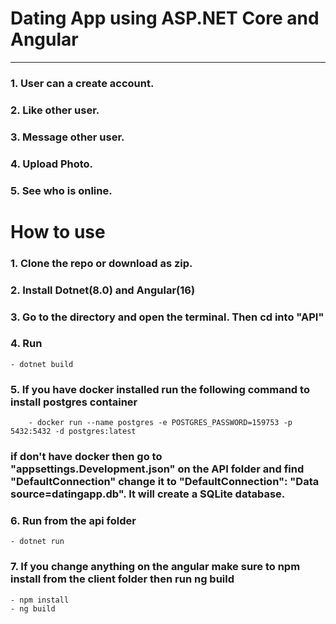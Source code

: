 
# Dating App using ASP.NET Core and Angular
***********
### 1. User can a create account.
### 2. Like other user.
### 3. Message other user.
### 4. Upload Photo.
### 5. See who is online.

# How to use

### 1. Clone the repo or download as zip.
### 2. Install Dotnet(8.0) and Angular(16)
### 3. Go to the directory and open the terminal. Then cd into "API"
### 4. Run
    - dotnet build
### 5. If you have docker installed run the following command to install postgres container
        - docker run --name postgres -e POSTGRES_PASSWORD=159753 -p 5432:5432 -d postgres:latest
### if don't have docker then go to "appsettings.Development.json" on the API folder and find "DefaultConnection" change it to "DefaultConnection": "Data source=datingapp.db". It will create a SQLite database.

### 6. Run from the api folder
    - dotnet run

### 7. If you change anything on the angular make sure to npm install from the client folder then run ng build
    - npm install
    - ng build

